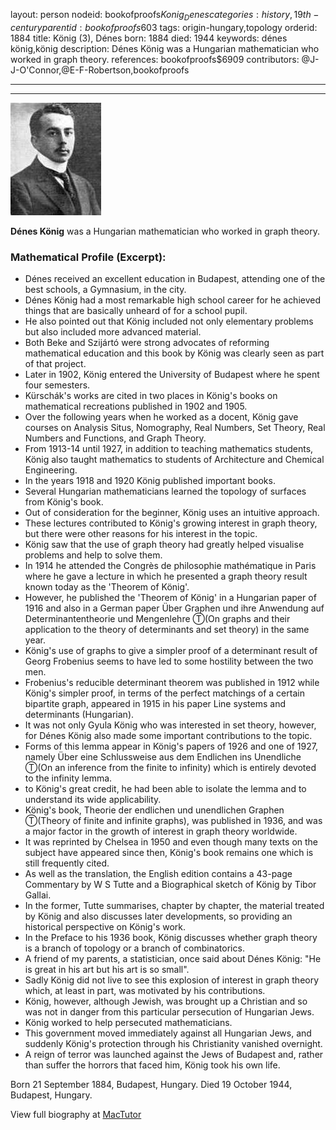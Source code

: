 layout: person
nodeid: bookofproofs$Konig_Denes
categories: history,19th-century
parentid: bookofproofs$603
tags: origin-hungary,topology
orderid: 1884
title: König (3), Dénes
born: 1884
died: 1944
keywords: dénes könig,könig
description: Dénes König was a Hungarian mathematician who worked in graph theory.
references: bookofproofs$6909
contributors: @J-J-O'Connor,@E-F-Robertson,bookofproofs

---



---

![Konig_Denes.jpg](https://github.com/bookofproofs/bookofproofs.github.io/blob/main/_sources/_assets/images/portraits/Konig_Denes.jpg?raw=true)

**Dénes König** was a Hungarian mathematician who worked in graph theory.

### Mathematical Profile (Excerpt):
* Dénes received an excellent education in Budapest, attending one of the best schools, a Gymnasium, in the city.
* Dénes König had a most remarkable high school career for he achieved things that are basically unheard of for a school pupil.
* He also pointed out that König included not only elementary problems but also included more advanced material.
* Both Beke and Szijártó were strong advocates of reforming mathematical education and this book by König was clearly seen as part of that project.
* Later in 1902, König entered the University of Budapest where he spent four semesters.
* Kürschák's works are cited in two places in König's books on mathematical recreations published in 1902 and 1905.
* Over the following years when he worked as a docent, König gave courses on Analysis Situs, Nomography, Real Numbers, Set Theory, Real Numbers and Functions, and Graph Theory.
* From 1913-14 until 1927, in addition to teaching mathematics students, König also taught mathematics to students of Architecture and Chemical Engineering.
* In the years 1918 and 1920 König published important books.
* Several Hungarian mathematicians learned the topology of surfaces from König's book.
* Out of consideration for the beginner, König uses an intuitive approach.
* These lectures contributed to König's growing interest in graph theory, but there were other reasons for his interest in the topic.
* König saw that the use of graph theory had greatly helped visualise problems and help to solve them.
* In 1914 he attended the Congrès de philosophie mathématique in Paris where he gave a lecture in which he presented a graph theory result known today as the 'Theorem of König'.
* However, he published the 'Theorem of König' in a Hungarian paper of 1916 and also in a German paper Über Graphen und ihre Anwendung auf Determinantentheorie und Mengenlehre Ⓣ(On graphs and their application to the theory of determinants and set theory) in the same year.
* König's use of graphs to give a simpler proof of a determinant result of Georg Frobenius seems to have led to some hostility between the two men.
* Frobenius's reducible determinant theorem was published in 1912 while König's simpler proof, in terms of the perfect matchings of a certain bipartite graph, appeared in 1915 in his paper Line systems and determinants (Hungarian).
* It was not only Gyula König who was interested in set theory, however, for Dénes König also made some important contributions to the topic.
* Forms of this lemma appear in König's papers of 1926 and one of 1927, namely Über eine Schlussweise aus dem Endlichen ins Unendliche Ⓣ(On an inference from the finite to infinity) which is entirely devoted to the infinity lemma.
* to König's great credit, he had been able to isolate the lemma and to understand its wide applicability.
* König's book, Theorie der endlichen und unendlichen Graphen Ⓣ(Theory of finite and infinite graphs), was published in 1936, and was a major factor in the growth of interest in graph theory worldwide.
* It was reprinted by Chelsea in 1950 and even though many texts on the subject have appeared since then, König's book remains one which is still frequently cited.
* As well as the translation, the English edition contains a 43-page Commentary by W S Tutte and a Biographical sketch of König by Tibor Gallai.
* In the former, Tutte summarises, chapter by chapter, the material treated by König and also discusses later developments, so providing an historical perspective on König's work.
* In the Preface to his 1936 book, König discusses whether graph theory is a branch of topology or a branch of combinatorics.
* A friend of my parents, a statistician, once said about Dénes König: "He is great in his art but his art is so small".
* Sadly König did not live to see this explosion of interest in graph theory which, at least in part, was motivated by his contributions.
* König, however, although Jewish, was brought up a Christian and so was not in danger from this particular persecution of Hungarian Jews.
* König worked to help persecuted mathematicians.
* This government moved immediately against all Hungarian Jews, and suddenly König's protection through his Christianity vanished overnight.
* A reign of terror was launched against the Jews of Budapest and, rather than suffer the horrors that faced him, König took his own life.

Born 21 September 1884, Budapest, Hungary. Died 19 October 1944, Budapest, Hungary.

View full biography at [MacTutor](https://mathshistory.st-andrews.ac.uk/Biographies/Konig_Denes/)
